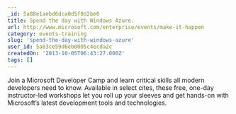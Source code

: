 ```yaml
---
_id: 5a88e1aebd6dca0d5f0d2be0
title: Spend the day with Windows Azure.
url: http://www.microsoft.com/enterprise/events/make-it-happen
category: events-training
slug: 'spend-the-day-with-windows-azure'
user_id: 5a83ce59d6eb0005c4ecda2c
createdOn: '2013-10-05T06:43:27.000Z'
tags: []
---
```


Join a Microsoft Developer Camp and learn critical skills all modern developers need to know. Available in select cites, these free, one-day instructor-led workshops let you roll up your sleeves and get hands-on with Microsoft’s latest development tools and technologies.
